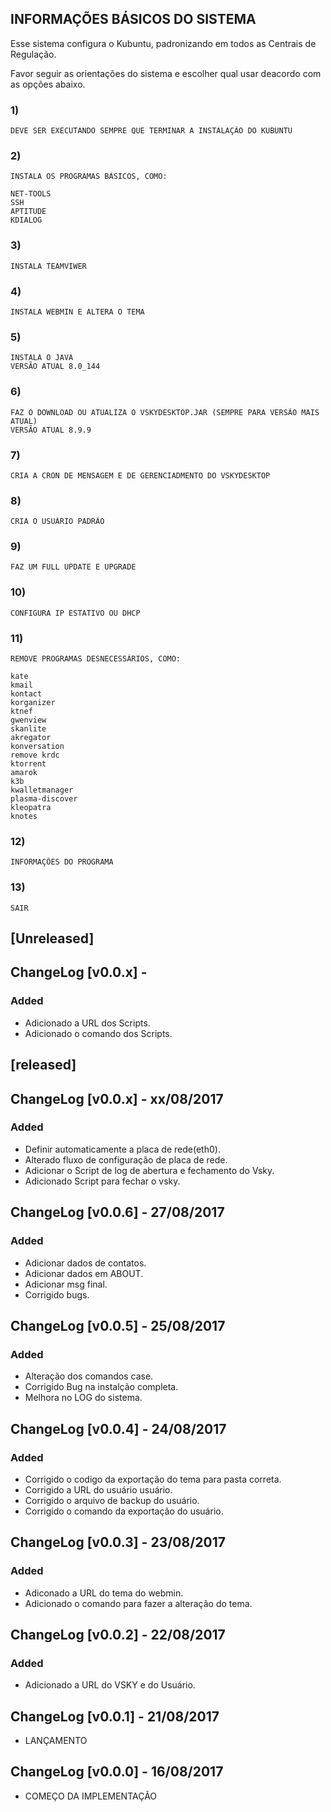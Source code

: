 
## INFORMAÇÕES BÁSICOS DO SISTEMA

Esse sistema configura o Kubuntu, padronizando em todos as Centrais de Regulação.

Favor seguir as orientações do sistema e escolher qual usar deacordo com as opções abaixo.

### 1)
	DEVE SER EXECUTANDO SEMPRE QUE TERMINAR A INSTALAÇÃO DO KUBUNTU
### 2)
	INSTALA OS PROGRAMAS BÁSICOS, COMO:
	
	NET-TOOLS
	SSH
	APTITUDE
	KDIALOG
### 3)
	INSTALA TEAMVIWER
### 4)	
	INSTALA WEBMIN E ALTERA O TEMA
### 5)
	INSTALA O JAVA
	VERSÃO ATUAL 8.0_144
### 6)	
	FAZ O DOWNLOAD OU ATUALIZA O VSKYDESKTOP.JAR (SEMPRE PARA VERSÃO MAIS ATUAL)
	VERSÃO ATUAL 8.9.9
### 7)
	CRIA A CRON DE MENSAGEM E DE GERENCIADMENTO DO VSKYDESKTOP
### 8)
	CRIA O USUÁRIO PADRÃO
### 9) 
	FAZ UM FULL UPDATE E UPGRADE
### 10)
	CONFIGURA IP ESTATIVO OU DHCP
### 11)
	REMOVE PROGRAMAS DESNECESSÁRIOS, COMO:

	kate
	kmail
	kontact
	korganizer
	ktnef
	gwenview
	skanlite 
	akregator
	konversation
	remove krdc
	ktorrent
	amarok
	k3b
	kwalletmanager
	plasma-discover 
	kleopatra
	knotes

### 12)
	INFORMAÇÕES DO PROGRAMA
### 13) 
	SAIR

## [Unreleased]

## ChangeLog [v0.0.x] - 
### Added
- Adicionado a URL dos Scripts.
- Adicionado o comando dos Scripts.

## [released]
## ChangeLog [v0.0.x] - xx/08/2017
### Added
- Definir automaticamente a placa de rede(eth0).
- Alterado fluxo de configuração de placa de rede.
- Adicionar o Script de log de abertura e fechamento do Vsky.
- Adicionado Script para fechar o vsky.



## ChangeLog [v0.0.6] - 27/08/2017
### Added
- Adicionar dados de contatos.
- Adicionar dados em ABOUT.
- Adicionar msg final.
- Corrigido bugs.

## ChangeLog [v0.0.5] - 25/08/2017 
### Added
- Alteração dos comandos case.
- Corrigido Bug na instalção completa.
- Melhora no LOG do sistema.

## ChangeLog [v0.0.4] - 24/08/2017 
### Added


- Corrigido o codigo da exportação do tema para pasta correta.
- Corrigido a URL do usuário usuário.
- Corrigido o arquivo de backup do usuário.
- Corrigido o comando da exportação do usuário.

## ChangeLog [v0.0.3] - 23/08/2017 
### Added
- Adiconado a URL do tema do webmin.
- Adicionado o comando para fazer a alteração do tema.

## ChangeLog [v0.0.2] - 22/08/2017 
### Added
- Adicionado a URL do VSKY e do Usuário.

## ChangeLog [v0.0.1] - 21/08/2017 

- LANÇAMENTO

## ChangeLog [v0.0.0] - 16/08/2017 

- COMEÇO DA IMPLEMENTAÇÃO